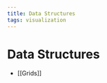 ```yaml
---
title: Data Structures
tags: visualization
---
```


# Data Structures
- [[Grids]]





























